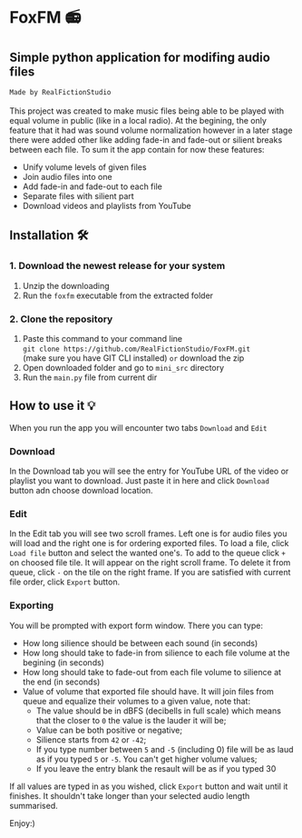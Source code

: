 # FoxFM 📻
## Simple python application for modifing audio files

`Made by RealFictionStudio`<br><br>
This project was created to make music files being able to be played with equal volume in public (like in a local radio). At the begining, the only feature that it had was sound volume normalization however in a later stage there were added other like adding fade-in and fade-out or silient breaks between each file. To sum it the app contain for now these features:

* Unify volume levels of given files
* Join audio files into one
* Add fade-in and fade-out to each file
* Separate files with silient part
* Download videos and playlists from YouTube

## Installation 🛠️

### 1. Download the newest release for your system

1. Unzip the downloading
2. Run the `foxfm` executable from the extracted folder

### 2. Clone the repository

1. Paste this command to your command line<br>
```git clone https://github.com/RealFictionStudio/FoxFM.git```
<br>(make sure you have GIT CLI installed) `or` download the zip
2. Open downloaded folder and go to `mini_src` directory
3. Run the `main.py` file from current dir

## How to use it 💡

When you run the app you will encounter two tabs `Download` and `Edit`

### Download

In the Download tab you will see the entry for YouTube URL of the video or playlist you want to download. Just paste it in here and click `Download` button adn choose download location.

### Edit

In the Edit tab you will see two scroll frames. Left one is for audio files you will load and the right one is for ordering exported files. To load a file, click `Load file` button and select the wanted one's. To add to the queue click `+` on choosed file tile. It will appear on the right scroll frame. To delete it from queue, click `-` on the tile on the right frame. If you are satisfied with current file order, click `Export` button.

### Exporting

You will be prompted with export form window. There you can type:

* How long silience should be between each sound (in seconds)
* How long should take to fade-in from silience to each file volume at the begining (in seconds)
* How long should take to fade-out from each file volume to silience at the end (in seconds)
* Value of volume that exported file should have. It will join files from queue and equalize their volumes to a given value, note that: 
  * The value should be in dBFS (decibells in full scale) which means that the closer to `0` the value is the lauder it will be;
  * Value can be both positive or negative;
  * Silience starts from `42` or `-42`;
  * If you type number between `5` and `-5` (including 0) file will be as laud as if you typed `5` or `-5`. You can't get higher volume values;
  * If you leave the entry blank the resault will be as if you typed 30

If all values are typed in as you wished, click `Export` button and wait until it finishes. It shouldn't take longer than your selected audio length summarised.

Enjoy:)